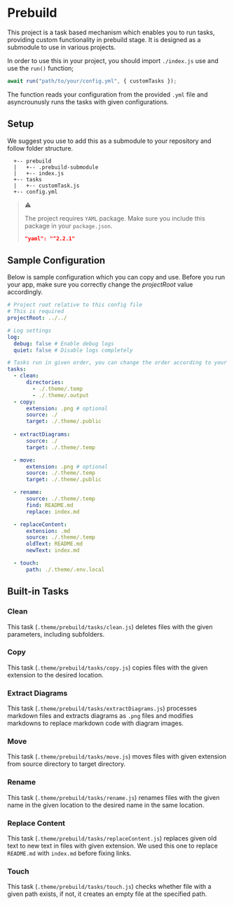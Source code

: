 # Prebuild

This project is a task based mechanism which enables you to run tasks, 
providing custom functionality in prebuild stage. It is designed as a submodule
to use in various projects.

In order to use this in your project, you should import `./index.js` use and 
use the `run()` function;

```javascript
await run("path/to/your/config.yml", { customTasks });
```

The function reads your configuration from the provided `.yml` file and
asyncrounusly runs the tasks with given configurations.

## Setup

We suggest you use to add this as a submodule to your repository and follow 
folder structure.

```
  +-- prebuild
  |   +-- .prebuild-submodule
  |   +-- index.js
  +-- tasks
  |   +-- customTask.js
  +-- config.yml
```

> :warning:
>
> The project requires `YAML` package. Make sure you include this package in
> your `package.json`.
> 
> ```json
> "yaml": "^2.2.1"
> ```

## Sample Configuration

Below is sample configuration which you can copy and use. Before you run your
app, make sure you correctly change the _projectRoot_ value accordingly.

```yaml
# Project root relative to this config file
# This is required
projectRoot: ../../

# Log settings
log:
  debug: false # Enable debug logs
  quiet: false # Disable logs completely

# Tasks run in given order, you can change the order according to your needs
tasks:
  - clean:
      directories:
        - ./.theme/.temp
        - ./.theme/.output
  - copy:
      extension: .png # optional
      source: ./
      target: ./.theme/.public
  
  - extractDiagrams:
      source: ./
      target: ./.theme/.temp

  - move:
      extension: .png # optional
      source: ./.theme/.temp
      target: ./.theme/.public

  - rename:
      source: ./.theme/.temp
      find: README.md
      replace: index.md

  - replaceContent:
      extension: .md
      source: ./.theme/.temp
      oldText: README.md
      newText: index.md

  - touch:
      path: ./.theme/.env.local
```

## Built-in Tasks

### Clean

This task (`.theme/prebuild/tasks/clean.js`) deletes files with the given
parameters, including subfolders.

### Copy

This task (`.theme/prebuild/tasks/copy.js`) copies files with the given
extension to the desired location.

### Extract Diagrams

This task (`.theme/prebuild/tasks/extractDiagrams.js`) processes markdown files
and extracts diagrams as `.png` files and modifies markdowns to replace
markdown code with diagram images.

### Move

This task (`.theme/prebuild/tasks/move.js`) moves files with given extension
from source directory to target directory.

### Rename

This task (`.theme/prebuild/tasks/rename.js`) renames files with the given
name in the given location to the desired name in the same location.

### Replace Content

This task (`.theme/prebuild/tasks/replaceContent.js`) replaces given old text
to new text in files with given extension. We used this one to replace
`README.md` with `index.md` before fixing links.

### Touch

This task (`.theme/prebuild/tasks/touch.js`) checks whether file with a given
path exists, if not, it creates an empty file at the specified path.
